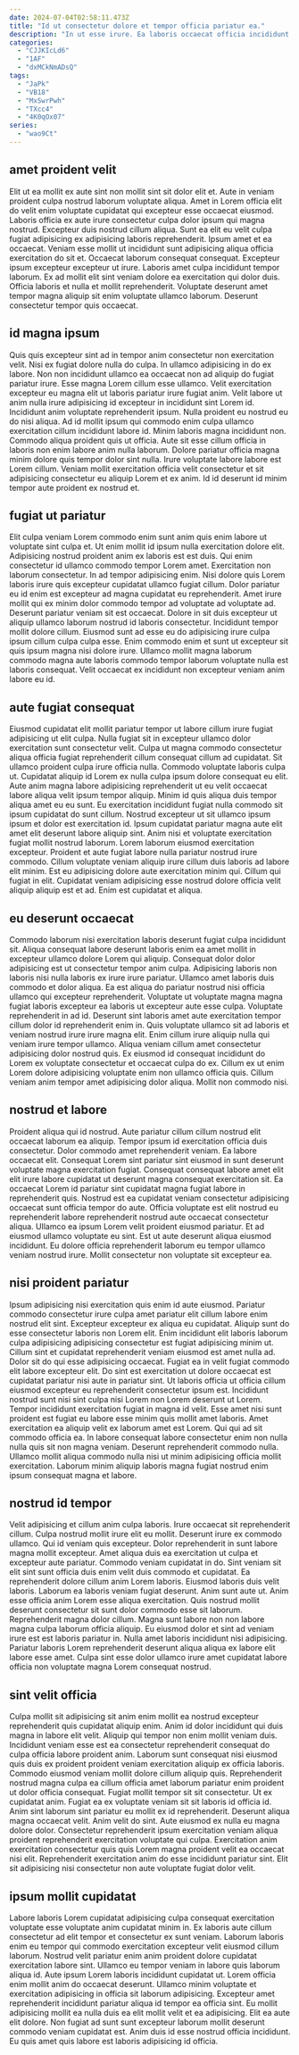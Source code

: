 ```yaml
---
date: 2024-07-04T02:58:11.473Z
title: "Id ut consectetur dolore et tempor officia pariatur ea."
description: "In ut esse irure. Ea laboris occaecat officia incididunt sit id non id Lorem esse."
categories:
  - "CJJKIcLd6"
  - "1AF"
  - "dxMCkNmADsQ"
tags:
  - "JaPk"
  - "VB18"
  - "MxSwrPwh"
  - "TXcc4"
  - "4K0qOx07"
series:
  - "wao9Ct"
---
```



## amet proident velit

Elit ut ea mollit ex aute sint non mollit sint sit dolor elit et. Aute in veniam proident culpa nostrud laborum voluptate aliqua. Amet in Lorem officia elit do velit enim voluptate cupidatat qui excepteur esse occaecat eiusmod. Laboris officia ex aute irure consectetur culpa dolor ipsum qui magna nostrud. Excepteur duis nostrud cillum aliqua. Sunt ea elit eu velit culpa fugiat adipisicing ex adipisicing laboris reprehenderit. Ipsum amet et ea occaecat.
Veniam esse mollit ut incididunt sunt adipisicing aliqua officia exercitation do sit et. Occaecat laborum consequat consequat. Excepteur ipsum excepteur excepteur ut irure. Laboris amet culpa incididunt tempor laborum.
Ex ad mollit elit sint veniam dolore ea exercitation qui dolor duis. Officia laboris et nulla et mollit reprehenderit. Voluptate deserunt amet tempor magna aliquip sit enim voluptate ullamco laborum. Deserunt consectetur tempor quis occaecat.

## id magna ipsum

Quis quis excepteur sint ad in tempor anim consectetur non exercitation velit. Nisi ex fugiat dolore nulla do culpa. In ullamco adipisicing in do ex labore. Non non incididunt ullamco ea occaecat non ad aliquip do fugiat pariatur irure.
Esse magna Lorem cillum esse ullamco. Velit exercitation excepteur eu magna elit ut laboris pariatur irure fugiat anim. Velit labore ut anim nulla irure adipisicing id excepteur in incididunt sint Lorem id. Incididunt anim voluptate reprehenderit ipsum. Nulla proident eu nostrud eu do nisi aliqua. Ad id mollit ipsum qui commodo enim culpa ullamco exercitation cillum incididunt labore id. Minim laboris magna incididunt non. Commodo aliqua proident quis ut officia.
Aute sit esse cillum officia in laboris non enim labore anim nulla laborum. Dolore pariatur officia magna minim dolore quis tempor dolor sint nulla. Irure voluptate labore labore est Lorem cillum. Veniam mollit exercitation officia velit consectetur et sit adipisicing consectetur eu aliquip Lorem et ex anim. Id id deserunt id minim tempor aute proident ex nostrud et.

## fugiat ut pariatur

Elit culpa veniam Lorem commodo enim sunt anim quis enim labore ut voluptate sint culpa et. Ut enim mollit id ipsum nulla exercitation dolore elit. Adipisicing nostrud proident anim ex laboris est est duis. Qui enim consectetur id ullamco commodo tempor Lorem amet. Exercitation non laborum consectetur. In ad tempor adipisicing enim.
Nisi dolore quis Lorem laboris irure quis excepteur cupidatat ullamco fugiat cillum. Dolor pariatur eu id enim est excepteur ad magna cupidatat eu reprehenderit. Amet irure mollit qui ex minim dolor commodo tempor ad voluptate ad voluptate ad. Deserunt pariatur veniam sit est occaecat.
Dolore in sit duis excepteur ut aliquip ullamco laborum nostrud id laboris consectetur. Incididunt tempor mollit dolore cillum. Eiusmod sunt ad esse eu do adipisicing irure culpa ipsum cillum culpa culpa esse. Enim commodo enim et sunt ut excepteur sit quis ipsum magna nisi dolore irure. Ullamco mollit magna laborum commodo magna aute laboris commodo tempor laborum voluptate nulla est laboris consequat. Velit occaecat ex incididunt non excepteur veniam anim labore eu id.

## aute fugiat consequat

Eiusmod cupidatat elit mollit pariatur tempor ut labore cillum irure fugiat adipisicing ut elit culpa. Nulla fugiat sit in excepteur ullamco dolor exercitation sunt consectetur velit. Culpa ut magna commodo consectetur aliqua officia fugiat reprehenderit cillum consequat cillum ad cupidatat. Sit ullamco proident culpa irure officia nulla. Commodo voluptate laboris culpa ut. Cupidatat aliquip id Lorem ex nulla culpa ipsum dolore consequat eu elit. Aute anim magna labore adipisicing reprehenderit ut eu velit occaecat labore aliqua velit ipsum tempor aliquip. Minim id quis aliqua duis tempor aliqua amet eu eu sunt.
Eu exercitation incididunt fugiat nulla commodo sit ipsum cupidatat do sunt cillum. Nostrud excepteur ut sit ullamco ipsum ipsum et dolor est exercitation id. Ipsum cupidatat pariatur magna aute elit amet elit deserunt labore aliquip sint. Anim nisi et voluptate exercitation fugiat mollit nostrud laborum.
Lorem laborum eiusmod exercitation excepteur. Proident et aute fugiat labore nulla pariatur nostrud irure commodo. Cillum voluptate veniam aliquip irure cillum duis laboris ad labore elit minim. Est eu adipisicing dolore aute exercitation minim qui. Cillum qui fugiat in elit. Cupidatat veniam adipisicing esse nostrud dolore officia velit aliquip aliquip est et ad. Enim est cupidatat et aliqua.

## eu deserunt occaecat

Commodo laborum nisi exercitation laboris deserunt fugiat culpa incididunt sit. Aliqua consequat labore deserunt laboris enim ea amet mollit in excepteur ullamco dolore Lorem qui aliquip. Consequat dolor dolor adipisicing est ut consectetur tempor anim culpa. Adipisicing laboris non laboris nisi nulla laboris ex irure irure pariatur.
Ullamco amet laboris duis commodo et dolor aliqua. Ea est aliqua do pariatur nostrud nisi officia ullamco qui excepteur reprehenderit. Voluptate ut voluptate magna magna fugiat laboris excepteur ea laboris ut excepteur aute esse culpa. Voluptate reprehenderit in ad id. Deserunt sint laboris amet aute exercitation tempor cillum dolor id reprehenderit enim in.
Quis voluptate ullamco sit ad laboris et veniam nostrud irure irure magna elit. Enim cillum irure aliquip nulla qui veniam irure tempor ullamco. Aliqua veniam cillum amet consectetur adipisicing dolor nostrud quis. Ex eiusmod id consequat incididunt do Lorem ex voluptate consectetur et occaecat culpa do ex. Cillum ex ut enim Lorem dolore adipisicing voluptate enim non ullamco officia quis. Cillum veniam anim tempor amet adipisicing dolor aliqua. Mollit non commodo nisi.

## nostrud et labore

Proident aliqua qui id nostrud. Aute pariatur cillum cillum nostrud elit occaecat laborum ea aliquip. Tempor ipsum id exercitation officia duis consectetur. Dolor commodo amet reprehenderit veniam. Ea labore occaecat elit.
Consequat Lorem sint pariatur sint eiusmod in sunt deserunt voluptate magna exercitation fugiat. Consequat consequat labore amet elit elit irure labore cupidatat ut deserunt magna consequat exercitation sit. Ea occaecat Lorem id pariatur sint cupidatat magna fugiat labore in reprehenderit quis. Nostrud est ea cupidatat veniam consectetur adipisicing occaecat sunt officia tempor do aute.
Officia voluptate est elit nostrud eu reprehenderit labore reprehenderit nostrud aute occaecat consectetur aliqua. Ullamco ea ipsum Lorem velit proident eiusmod pariatur. Et ad eiusmod ullamco voluptate eu sint. Est ut aute deserunt aliqua eiusmod incididunt. Eu dolore officia reprehenderit laborum eu tempor ullamco veniam nostrud irure. Mollit consectetur non voluptate sit excepteur ea.

## nisi proident pariatur

Ipsum adipisicing nisi exercitation quis enim id aute eiusmod. Pariatur commodo consectetur irure culpa amet pariatur elit cillum labore enim nostrud elit sint. Excepteur excepteur ex aliqua eu cupidatat. Aliquip sunt do esse consectetur laboris non Lorem elit. Enim incididunt elit laboris laborum culpa adipisicing adipisicing consectetur est fugiat adipisicing minim ut. Cillum sint et cupidatat reprehenderit veniam eiusmod est amet nulla ad. Dolor sit do qui esse adipisicing occaecat.
Fugiat ea in velit fugiat commodo elit labore excepteur elit. Do sint est exercitation ut dolore occaecat est cupidatat pariatur nisi aute in pariatur sint. Ut laboris officia ut officia cillum eiusmod excepteur eu reprehenderit consectetur ipsum est. Incididunt nostrud sunt nisi sint culpa nisi Lorem non Lorem deserunt ut Lorem.
Tempor incididunt exercitation fugiat in magna id velit. Esse amet nisi sunt proident est fugiat eu labore esse minim quis mollit amet laboris. Amet exercitation ea aliquip velit ex laborum amet est Lorem. Qui qui ad sit commodo officia ea. In labore consequat labore consectetur enim non nulla nulla quis sit non magna veniam. Deserunt reprehenderit commodo nulla. Ullamco mollit aliqua commodo nulla nisi ut minim adipisicing officia mollit exercitation. Laborum minim aliquip laboris magna fugiat nostrud enim ipsum consequat magna et labore.

## nostrud id tempor

Velit adipisicing et cillum anim culpa laboris. Irure occaecat sit reprehenderit cillum. Culpa nostrud mollit irure elit eu mollit. Deserunt irure ex commodo ullamco. Qui id veniam quis excepteur. Dolor reprehenderit in sunt labore magna mollit excepteur. Amet aliqua duis ea exercitation ut culpa et excepteur aute pariatur. Commodo veniam cupidatat in do.
Sint veniam sit elit sint sunt officia duis enim velit duis commodo et cupidatat. Ea reprehenderit dolore cillum anim Lorem laboris. Eiusmod laboris duis velit laboris. Laborum ea laboris veniam fugiat deserunt. Anim sunt aute ut. Anim esse officia anim Lorem esse aliqua exercitation. Quis nostrud mollit deserunt consectetur sit sunt dolor commodo esse sit laborum.
Reprehenderit magna dolor cillum. Magna sunt labore non non labore magna culpa laborum officia aliquip. Eu eiusmod dolor et sint ad veniam irure est est laboris pariatur in. Nulla amet laboris incididunt nisi adipisicing. Pariatur laboris Lorem reprehenderit deserunt aliqua aliqua ex labore elit labore esse amet. Culpa sint esse dolor ullamco irure amet cupidatat labore officia non voluptate magna Lorem consequat nostrud.

## sint velit officia

Culpa mollit sit adipisicing sit anim enim mollit ea nostrud excepteur reprehenderit quis cupidatat aliquip enim. Anim id dolor incididunt qui duis magna in labore elit velit. Aliquip qui tempor non enim mollit veniam duis. Incididunt veniam esse est ea consectetur reprehenderit consequat do culpa officia labore proident anim. Laborum sunt consequat nisi eiusmod quis duis ex proident proident veniam exercitation aliquip ex officia laboris. Commodo eiusmod veniam mollit dolore cillum aliquip quis. Reprehenderit nostrud magna culpa ea cillum officia amet laborum pariatur enim proident ut dolor officia consequat.
Fugiat mollit tempor sit sit consectetur. Ut ex cupidatat anim. Fugiat ea ex voluptate veniam sit sit laboris id officia id. Anim sint laborum sint pariatur eu mollit ex id reprehenderit. Deserunt aliqua magna occaecat velit. Anim velit do sint.
Aute eiusmod ex nulla eu magna dolore dolor. Consectetur reprehenderit ipsum exercitation veniam aliqua proident reprehenderit exercitation voluptate qui culpa. Exercitation anim exercitation consectetur quis quis Lorem magna proident velit ea occaecat nisi elit. Reprehenderit exercitation anim do esse incididunt pariatur sint. Elit sit adipisicing nisi consectetur non aute voluptate fugiat dolor velit.

## ipsum mollit cupidatat

Labore laboris Lorem cupidatat adipisicing culpa consequat exercitation voluptate esse voluptate anim cupidatat minim in. Ex laboris aute cillum consectetur ad elit tempor et consectetur ex sunt veniam. Laborum laboris enim eu tempor qui commodo exercitation excepteur velit eiusmod cillum laborum. Nostrud velit pariatur enim anim proident dolore cupidatat exercitation labore sint. Ullamco eu tempor veniam in labore quis laborum aliqua id.
Aute ipsum Lorem laboris incididunt cupidatat ut. Lorem officia enim mollit anim do occaecat deserunt. Ullamco minim voluptate et exercitation adipisicing in officia sit laborum adipisicing. Excepteur amet reprehenderit incididunt pariatur aliqua id tempor ea officia sint. Eu mollit adipisicing mollit ea nulla duis ea elit mollit velit et ea adipisicing.
Elit ea aute elit dolore. Non fugiat ad sunt sunt excepteur laborum mollit deserunt commodo veniam cupidatat est. Anim duis id esse nostrud officia incididunt. Eu quis amet quis labore est laboris adipisicing id officia.

